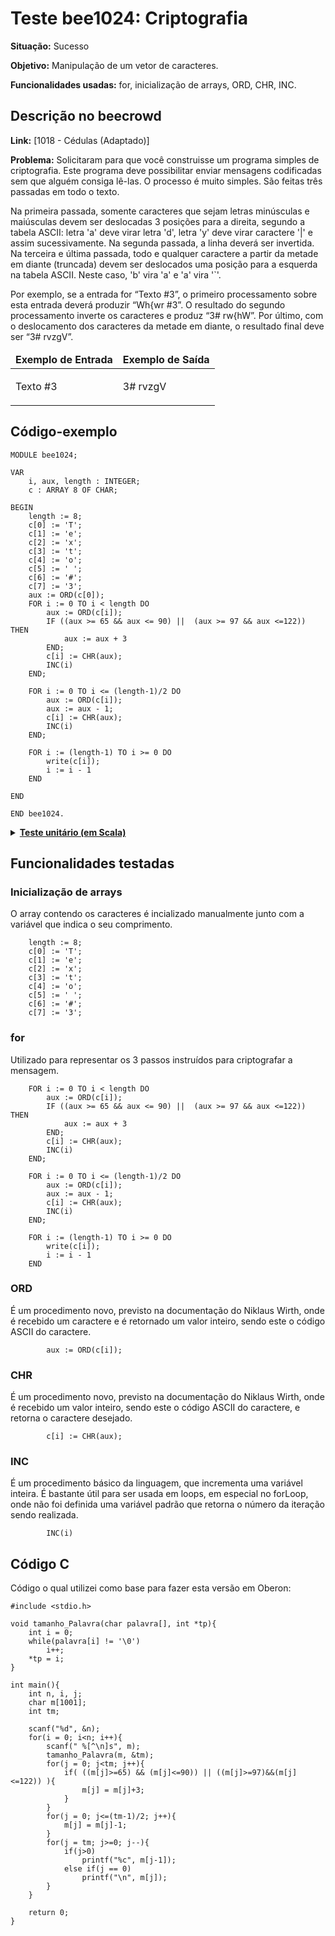 # Teste bee1024: Criptografia
<b>Situação:</b> Sucesso

<b>Objetivo:</b> Manipulação de um vetor de caracteres.

<b>Funcionalidades usadas:</b> for, inicialização de arrays, ORD, CHR, INC.

## Descrição no beecrowd

<b>Link:</b> [1018 - Cédulas (Adaptado)]

<b>Problema:</b> Solicitaram para que você construisse um programa simples de criptografia. Este programa deve possibilitar enviar mensagens codificadas sem que alguém consiga lê-las. O processo é muito simples. São feitas três passadas em todo o texto.

Na primeira passada, somente caracteres que sejam letras minúsculas e maiúsculas devem ser deslocadas 3 posições para a direita, segundo a tabela ASCII: letra 'a' deve virar letra 'd', letra 'y' deve virar caractere '|' e assim sucessivamente. Na segunda passada, a linha deverá ser invertida. Na terceira e última passada, todo e qualquer caractere a partir da metade em diante (truncada) devem ser deslocados uma posição para a esquerda na tabela ASCII. Neste caso, 'b' vira 'a' e 'a' vira '`'.

Por exemplo, se a entrada for “Texto #3”, o primeiro processamento sobre esta entrada deverá produzir “Wh{wr #3”. O resultado do segundo processamento inverte os caracteres e produz “3# rw{hW”. Por último, com o deslocamento dos caracteres da metade em diante, o resultado final deve ser “3# rvzgV”.

<table>
<thead>
<tr>
  <td><b>Exemplo de Entrada</b></td>
  <td><b>Exemplo de Saída</b></td>
</tr>
</thead>
<tbody>
<tr>
<td class="division">
<p>
Texto #3</p>
</td>
<td>
<p>
3# rvzgV</p>
</td>
</tr>
</tbody>
</table>

## Código-exemplo

```
MODULE bee1024;

VAR
    i, aux, length : INTEGER;
    c : ARRAY 8 OF CHAR;

BEGIN
    length := 8;
    c[0] := 'T';
    c[1] := 'e';
    c[2] := 'x';
    c[3] := 't';
    c[4] := 'o';
    c[5] := ' ';
    c[6] := '#';
    c[7] := '3';
    aux := ORD(c[0]);
    FOR i := 0 TO i < length DO
        aux := ORD(c[i]);
        IF ((aux >= 65 && aux <= 90) ||  (aux >= 97 && aux <=122)) THEN
            aux := aux + 3
        END;
        c[i] := CHR(aux);
        INC(i)
    END;

    FOR i := 0 TO i <= (length-1)/2 DO
        aux := ORD(c[i]);
        aux := aux - 1;
        c[i] := CHR(aux);
        INC(i)
    END;

    FOR i := (length-1) TO i >= 0 DO
        write(c[i]);
        i := i - 1
    END

END

END bee1024.
```

<details>
<p>
<summary><b><u>Teste unitário (em Scala)</u></b></summary>
<pre>
<code>
  test("Testing interpreter on bee1024 program") {
    val module = parseResource("challenges/bee1024.oberon")

    
    val coreModule = CoreTransformer.reduceOberonModule(module)

    assert(coreModule.name == "bee1024")

    val result = interpreter.run(coreModule)

    
    assert(result.lookup("length") == Some(IntValue(8)))
    assert(evalArraySubscript(result, "c", 0) == CharValue('V'))
    assert(evalArraySubscript(result, "c", 1) == CharValue('g'))
    assert(evalArraySubscript(result, "c", 2) == CharValue('z'))
    assert(evalArraySubscript(result, "c", 3) == CharValue('v'))
    assert(evalArraySubscript(result, "c", 4) == CharValue('r'))
    assert(evalArraySubscript(result, "c", 5) == CharValue(' '))
    assert(evalArraySubscript(result, "c", 6) == CharValue('#'))
    assert(evalArraySubscript(result, "c", 7) == CharValue('3'))
  }
</code>
</pre>
</details>

## Funcionalidades testadas
<a name="arrays"></a>
### Inicialização de arrays

O array contendo os caracteres é incializado manualmente junto com a variável que indica o seu comprimento.

```
    length := 8;
    c[0] := 'T';
    c[1] := 'e';
    c[2] := 'x';
    c[3] := 't';
    c[4] := 'o';
    c[5] := ' ';
    c[6] := '#';
    c[7] := '3';
```


<a name="for"></a>
### for

Utilizado para representar os 3 passos instruídos para criptografar a mensagem.

```
    FOR i := 0 TO i < length DO
        aux := ORD(c[i]);
        IF ((aux >= 65 && aux <= 90) ||  (aux >= 97 && aux <=122)) THEN
            aux := aux + 3
        END;
        c[i] := CHR(aux);
        INC(i)
    END;

    FOR i := 0 TO i <= (length-1)/2 DO
        aux := ORD(c[i]);
        aux := aux - 1;
        c[i] := CHR(aux);
        INC(i)
    END;

    FOR i := (length-1) TO i >= 0 DO
        write(c[i]);
        i := i - 1
    END
```


<a name="ord"></a>
### ORD

É um procedimento novo, previsto na documentação do Niklaus Wirth, onde é recebido um caractere e é retornado um valor inteiro, sendo este
o código ASCII do caractere.

```
		aux := ORD(c[i]);
```

<a name="chr"></a>
### CHR

É um procedimento novo, previsto na documentação do Niklaus Wirth, onde é recebido um valor inteiro, sendo este o código ASCII do caractere,
e retorna o caractere desejado.

```
		c[i] := CHR(aux);
```


<a name="inc"></a>
### INC

É um procedimento básico da linguagem, que incrementa uma variável inteira. É bastante útil para ser usada em loops, em especial no forLoop, onde não foi definida uma variável padrão que retorna o número da iteração sendo realizada.

```
		INC(i)
```

## Código C

Código o qual utilizei como base para fazer esta versão em Oberon:

```
#include <stdio.h>

void tamanho_Palavra(char palavra[], int *tp){
	int i = 0;
	while(palavra[i] != '\0')
		i++;
	*tp = i;
}

int main(){
	int n, i, j;
	char m[1001];
	int tm;
	
	scanf("%d", &n);
	for(i = 0; i<n; i++){
		scanf(" %[^\n]s", m);
		tamanho_Palavra(m, &tm);
		for(j = 0; j<tm; j++){
			if( ((m[j]>=65) && (m[j]<=90)) || ((m[j]>=97)&&(m[j]<=122)) ){
				m[j] = m[j]+3;
			}
		}
		for(j = 0; j<=(tm-1)/2; j++){
			m[j] = m[j]-1;
		}
		for(j = tm; j>=0; j--){
			if(j>0)
				printf("%c", m[j-1]);
			else if(j == 0)
				printf("\n", m[j]);
		}
	}
	
	return 0;
}
```
